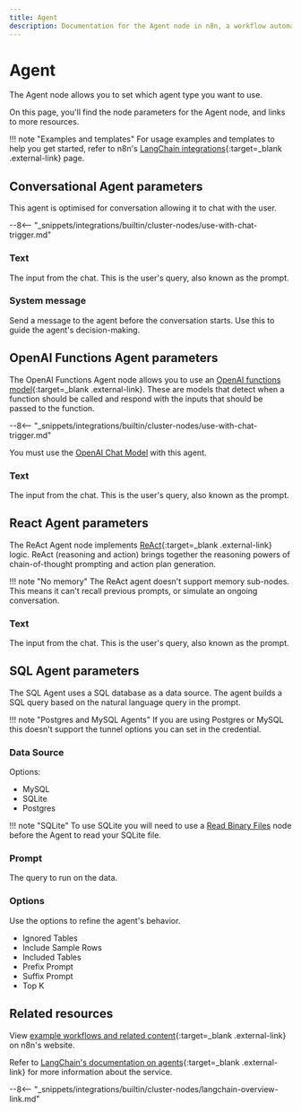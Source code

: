 ```yaml
---
title: Agent
description: Documentation for the Agent node in n8n, a workflow automation platform. Includes details of operations and configuration, and links to examples and credentials information.
---
```


# Agent

The Agent node allows you to set which agent type you want to use.

On this page, you'll find the node parameters for the Agent node, and links to more resources.

!!! note "Examples and templates"
	For usage examples and templates to help you get started, refer to n8n's [LangChain integrations](https://n8n.io/integrations/agent/){:target=_blank .external-link} page.

## Conversational Agent parameters

This agent is optimised for conversation allowing it to chat with the user.

--8<-- "_snippets/integrations/builtin/cluster-nodes/use-with-chat-trigger.md"


### Text

The input from the chat. This is the user's query, also known as the prompt.

### System message

Send a message to the agent before the conversation starts. Use this to guide the agent's decision-making.

## OpenAI Functions Agent parameters

The OpenAI Functions Agent node allows you to use an [OpenAI functions model](https://platform.openai.com/docs/guides/gpt/function-calling){:target=_blank .external-link}. These are models that detect when a function should be called and respond with the inputs that should be passed to the function.

--8<-- "_snippets/integrations/builtin/cluster-nodes/use-with-chat-trigger.md"

You must use the [OpenAI Chat Model](/integrations/builtin/cluster-nodes/sub-nodes/n8n-nodes-langchain.lmchatopenai/) with this agent.


### Text

The input from the chat. This is the user's query, also known as the prompt.

## React Agent parameters

The ReAct Agent node implements [ReAct](https://react-lm.github.io/){:target=_blank .external-link} logic. ReAct (reasoning and action) brings together the reasoning powers of chain-of-thought prompting and action plan generation.

!!! note "No memory"
	The ReAct agent doesn't support memory sub-nodes. This means it can't recall previous prompts, or simulate an ongoing conversation.


### Text

The input from the chat. This is the user's query, also known as the prompt.

## SQL Agent parameters

The SQL Agent uses a SQL database as a data source. The agent builds a SQL query based on the natural language query in the prompt.

!!! note "Postgres and MySQL Agents"
    If you are using Postgres or MySQL this doesn't support the tunnel options you can set in the credential.

### Data Source

Options:

* MySQL
* SQLite
* Postgres

!!! note "SQLite"
	To use SQLite you will need to use a [Read Binary Files](/integrations/builtin/core-nodes/n8n-nodes-base.readbinaryfiles/) node before the Agent to read your SQLite file. 

### Prompt

The query to run on the data.

### Options

Use the options to refine the agent's behavior.

* Ignored Tables
* Include Sample Rows
* Included Tables
* Prefix Prompt
* Suffix Prompt
* Top K

## Related resources

View [example workflows and related content](https://n8n.io/integrations/agent/){:target=_blank .external-link} on n8n's website.

Refer to [LangChain's documentation on agents](https://js.langchain.com/docs/modules/agents/agent_types/){:target=_blank .external-link} for more information about the service.

--8<-- "_snippets/integrations/builtin/cluster-nodes/langchain-overview-link.md"
